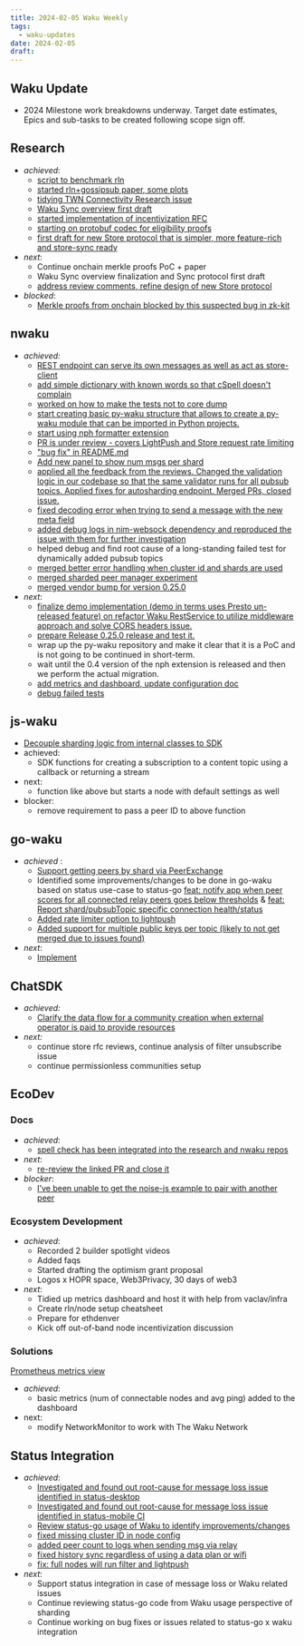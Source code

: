 ```yaml
---
title: 2024-02-05 Waku Weekly
tags:
  - waku-updates
date: 2024-02-05
draft:
---
```


## Waku Update
- 2024 Milestone work breakdowns underway. Target date estimates, Epics and sub-tasks to be created following scope sign off.
## Research
- *achieved*:
	- [script to benchmark rln](https://github.com/waku-org/nwaku/compare/master...benchmark-rln) 
	- [started rln+gossipsub paper, some plots](https://github.com/waku-org/research/pull/82)
	- [tidying TWN Connectivity Research issue](https://github.com/waku-org/research/issues/74)
	- [Waku Sync overview first draft](https://github.com/waku-org/research/issues/80)
	- [started implementation of incentivization RFC](https://github.com/vacp2p/rfc/pull/642) 
	- [starting on protobuf codec for eligibility proofs](https://github.com/waku-org/nwaku/issues/1961)
	- [first draft for new Store protocol that is simpler, more feature-rich and store-sync ready](https://github.com/waku-org/research/issues/81)
- *next*: 
	- Continue onchain merkle proofs PoC + paper
	- Waku Sync overview finalization and Sync protocol first draft
	- [address review comments, refine design of new Store protocol](https://github.com/waku-org/research/issues/81)
- *blocked*: 
	- [Merkle proofs from onchain blocked by this suspected bug in zk-kit](https://github.com/privacy-scaling-explorations/zk-kit/pull/135)
## nwaku
- *achieved:*
	- [REST endpoint can serve its own messages as well as act as store-client](https://github.com/waku-org/nwaku/issues/2196)
	- [add simple dictionary with known words so that cSpell doesn't complain](https://github.com/waku-org/docs.waku.org/pull/157#issuecomment-1909149371)
	- [worked on how to make the tests not to core dump](https://github.com/waku-org/nwaku/issues/2271)
	- [start creating basic py-waku structure that allows to create a py-waku module that can be imported in Python projects.](https://github.com/waku-org/nwaku/issues/1332)
	- [start using nph formatter extension](https://github.com/waku-org/nwaku/pull/2396)
	- [PR is under review - covers LightPush and Store request rate limiting](https://github.com/waku-org/nwaku/issues/2032)
	- ["bug fix" in README.md](https://github.com/waku-org/nwaku-compose/pull/44)
	- [Add new panel to show num msgs per shard](https://github.com/waku-org/nwaku-compose/pull/43)
	- [applied all the feedback from the reviews. Changed the validation logic in our codebase so that the same validator runs for all pubsub topics. Applied fixes for autosharding endpoint. Merged PRs, closed issue.](https://github.com/waku-org/nwaku/issues/2284)
	- [fixed decoding error when trying to send a message with the new meta field](https://github.com/waku-org/nwaku/issues/2214)
	- [added debug logs in nim-websock dependency and reproduced the issue with them for further investigation](https://github.com/waku-org/nwaku/issues/2245)
	- helped debug and find root cause of a long-standing failed test for dynamically added pubsub topics
	- [merged better error handling when cluster id and shards are used](https://github.com/waku-org/nwaku/pull/2368)
	- [merged sharded peer manager experiment](https://github.com/waku-org/nwaku/pull/2332)
	- [merged vendor bump for version 0.25.0](https://github.com/waku-org/nwaku/pull/2352)
- *next*:
	- [finalize demo implementation (demo in terms uses Presto un-released feature) on refactor Waku RestService to utilize middleware approach and solve CORS headers issue.](https://github.com/waku-org/nwaku/issues/2223)
	- [prepare Release 0.25.0 release and test it.](https://github.com/waku-org/py-waku)
	- wrap up the py-waku repository and make it clear that it is a PoC and is not going to be continued in short-term.
	- wait until the 0.4 version of the nph extension is released and then we perform the actual migration.
	- [add metrics and dashboard, update configuration doc](https://github.com/waku-org/nwaku/issues/2032)
	- [debug failed tests](https://github.com/waku-org/nwaku/issues/2214)
## js-waku
- [Decouple sharding logic from internal classes to SDK](https://github.com/waku-org/js-waku/issues/1764)
- achieved: 
	- SDK functions for creating a subscription to a content topic using a callback or returning a stream
- next: 
	- function like above but starts a node with default settings as well
- blocker: 
	- remove requirement to pass a peer ID to above function
## go-waku
- _achieved_ :
	- [Support getting peers by shard via PeerExchange](https://github.com/waku-org/go-waku/issues/839)
	- Identified some improvements/changes to be done in go-waku based on status use-case to status-go [feat: notify app when peer scores for all connected relay peers goes below thresholds](https://github.com/waku-org/go-waku/issues/1017) & [feat: Report shard/pubsubTopic specific connection health/status](https://github.com/waku-org/go-waku/issues/1021)
	- [Added rate limiter option to lightpush](https://github.com/waku-org/go-waku/pull/1024)
	- [Added support for multiple public keys per topic (likely to not get merged due to issues found)](https://github.com/waku-org/go-waku/pull/1025)
- _next_:
	- [Implement](https://github.com/waku-org/go-waku/issues/1017)
## ChatSDK
- *achieved:*
	- [Clarify the data flow for a community creation when external operator is paid to provide resources](https://github.com/status-im/status-go/issues/4366)
- *next:*
	- continue store rfc reviews, continue analysis of filter unsubscribe issue
	- continue permissionless communities setup
## EcoDev
### Docs
- *achieved*: 
	- [spell check has been integrated into the research and nwaku repos](https://github.com/waku-org/docs.waku.org/issues/155) 
- *next*: 
	- [re-review the linked PR and close it](https://github.com/waku-org/docs.waku.org/issues/125)
- *blocker*: 
	- [I’ve been unable to get the noise-js example to pair with another peer](https://github.com/waku-org/examples.waku.org/tree/master/examples/noise-js)
### Ecosystem Development
- *achieved*: 
	- Recorded 2  builder spotlight videos
	- Added faqs
	- Started drafting the optimism grant proposal
	- Logos x HOPR space, Web3Privacy, 30 days of web3
- *next*: 
	- Tidied up metrics dashboard and host it with help from vaclav/infra
	- Create rln/node setup cheatsheet
	- Prepare for ethdenver
	- Kick off out-of-band node incentivization discussion
### Solutions
[Prometheus metrics view](https://github.com/waku-org/metrics.waku.org/issues/3)
- *achieved*: 
	- basic metrics (num of connectable nodes and avg ping) added to the dashboard
- next: 
	- modify NetworkMonitor to work with The Waku Network
## Status Integration
- _achieved_:
	- [Investigated and found out root-cause for message loss issue identified in status-desktop](https://github.com/status-im/status-go/issues/4660)
	- [Investigated and found out root-cause for message loss issue identified in status-mobile CI](https://github.com/status-im/status-go/issues/4659)
	- [Review status-go usage of Waku to identify improvements/changes](https://github.com/status-im/status-go/issues/4662)
	- [fixed missing cluster ID in node config](https://github.com/status-im/status-desktop/pull/13364)
	- [added peer count to logs when sending msg via relay](https://github.com/status-im/status-go/pull/4648)
	- [fixed history sync regardless of using a data plan or wifi](https://github.com/status-im/status-mobile/pull/18688)
	- [fix: full nodes will run filter and lightpush](https://github.com/status-im/status-go/pull/4655)
- _next_:
	- Support status integration in case of message loss or Waku related issues
	- Continue reviewing status-go code from Waku usage perspective of sharding
	- Continue working on bug fixes or issues related to status-go x waku integration
